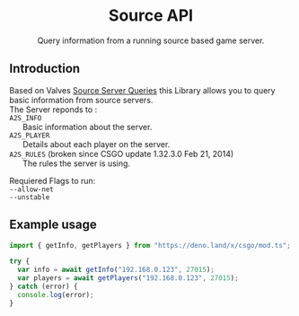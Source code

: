 <h1 align="center"> Source API </h1>

<p align="center"> Query information from a running source based game server. </p>

## Introduction

Based on Valves [Source Server Queries](https://developer.valvesoftware.com/wiki/Server_queries) this Library allows you to query basic information from source servers.
</br>
The Server reponds to :
</br>
`A2S_INFO`
</br>
&nbsp;&nbsp;&nbsp;&nbsp;&nbsp;&nbsp;Basic information about the server.
</br>
`A2S_PLAYER`
</br>
&nbsp;&nbsp;&nbsp;&nbsp;&nbsp;&nbsp;Details about each player on the server.
</br>
`A2S_RULES` (broken since CSGO update 1.32.3.0 Feb 21, 2014)
</br>
&nbsp;&nbsp;&nbsp;&nbsp;&nbsp;&nbsp;The rules the server is using.

Requiered Flags to run:
</br>
`--allow-net`
</br>
`--unstable`

## Example usage

```typescript
import { getInfo, getPlayers } from "https://deno.land/x/csgo/mod.ts";

try {
  var info = await getInfo("192.168.0.123", 27015);
  var players = await getPlayers("192.168.0.123", 27015);
} catch (error) {
  console.log(error);
}
```
